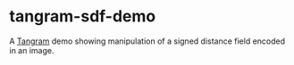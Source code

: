 # tangram-sdf-demo

A [Tangram](http://github.com/tangrams/tangram) demo showing manipulation of a signed distance field encoded in an image.